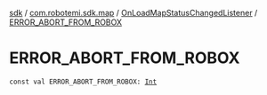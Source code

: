 [sdk](../../index.md) / [com.robotemi.sdk.map](../index.md) / [OnLoadMapStatusChangedListener](index.md) / [ERROR_ABORT_FROM_ROBOX](./-e-r-r-o-r_-a-b-o-r-t_-f-r-o-m_-r-o-b-o-x.md)

# ERROR_ABORT_FROM_ROBOX

`const val ERROR_ABORT_FROM_ROBOX: `[`Int`](https://kotlinlang.org/api/latest/jvm/stdlib/kotlin/-int/index.html)